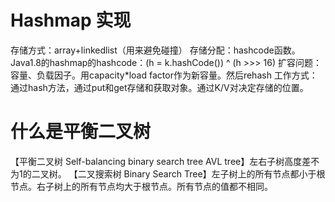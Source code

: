 # Hashmap 实现
存储方式：array+linkedlist（用来避免碰撞）
存储分配：hashcode函数。Java1.8的hashmap的hashcode：(h = k.hashCode()) ^ (h >>> 16)
扩容问题：容量、负载因子。用capacity*load factor作为新容量。然后rehash
工作方式：通过hash方法，通过put和get存储和获取对象。通过K/V对决定存储的位置。

# 什么是平衡二叉树
【平衡二叉树 Self-balancing binary search tree AVL tree】左右子树高度差不为1的二叉树。
【二叉搜索树 Binary Search Tree】左子树上的所有节点都小于根节点。右子树上的所有节点均大于根节点。所有节点的值都不相同。
